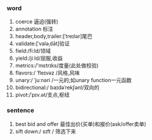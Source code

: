 ### word
1. coerce 逼迫(强转)
2. annotation 标注
3. header,body,trailer:[ˈtreɪlər]尾巴
4. validate:[ˈvaləˌdāt]验证
5. field:/fi:ld/领域
6. yield:/jiːld/屈服,收益
7. metrics:/'mɛtrɪks/度量(此处做校验)
8. flavors:/ ˈfleɪvəz /风格,风味
9. unary:/ ˈjuːnəri /一元的;如unary function一元函数
10. bidirectional:/ baɪdəˈrekʃənl/双向的
11. pivot:/ˈpɪv.ət/支点,枢纽

### sentence
1. best bid and offer 最佳出价(买单)和报价(ask/offer卖单)
2. sift down:/ sɪft / 筛选下来